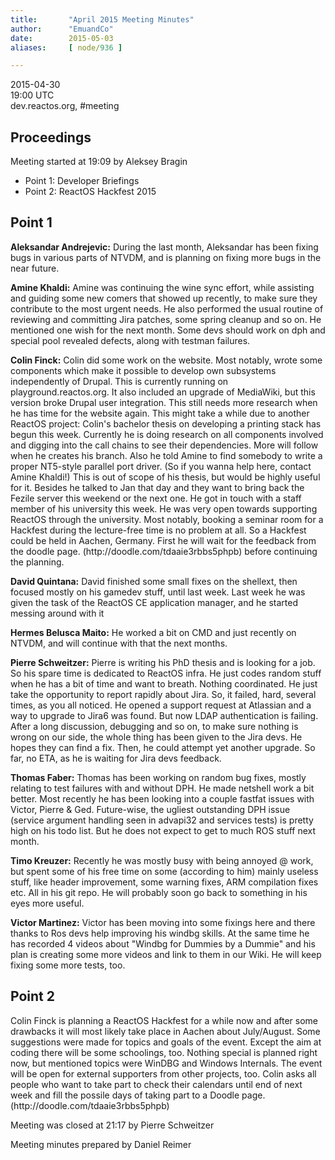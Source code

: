 ```yaml
---
title:       "April 2015 Meeting Minutes"
author:      "EmuandCo"
date:        2015-05-03
aliases:     [ node/936 ]

---
```


<p>2015-04-30<br />
	19:00 UTC<br />
	dev.reactos.org, #meeting</p>
<h2>Proceedings</h2>
<p>Meeting started at 19:09 by Aleksey Bragin</p>
<ul>
    <li>Point 1: Developer Briefings</li>
    <li>Point 2: ReactOS Hackfest 2015</li>
</ul>

<h2>Point 1</h2>
<p><b>Aleksandar Andrejevic:</b> During the last month, Aleksandar has been fixing bugs in various parts of NTVDM, and is planning on fixing more bugs in the near future.</p>

<p><b>Amine Khaldi:</b> Amine was continuing the wine sync effort, while assisting and guiding some new comers that showed up recently, to make sure they contribute to the most urgent needs. He also performed the usual routine of reviewing and committing Jira patches, some spring cleanup and so on. He mentioned one wish for the next month. Some devs should work on dph and special pool revealed defects, along with testman failures.</p>

<p><b>Colin Finck:</b> Colin did some work on the website. Most notably, wrote some components which make it possible to develop own subsystems independently of Drupal. This is currently running on playground.reactos.org. It also included an upgrade of MediaWiki, but this version broke Drupal user integration. This still needs more research when he has time for the website again. This might take a while due to another ReactOS project: Colin's bachelor thesis on developing a printing stack has begun this week. Currently he is doing research on all components involved and digging into the call chains to see their dependencies. More will follow when he creates his branch. Also he told Amine to find somebody to write a proper NT5-style parallel port driver. (So if you wanna help here, contact Amine Khaldi!) This is out of scope of his thesis, but would be highly useful for it. Besides he talked to Jan that day and they want to bring back the Fezile server this weekend or the next one. He got in touch with a staff member of his university this week. He was very open towards supporting ReactOS through the university. Most notably, booking a seminar room for a Hackfest during the lecture-free time is no problem at all. So a Hackfest could be held in Aachen, Germany. First he will wait for the feedback from the doodle page. (http://doodle.com/tdaaie3rbbs5phpb) before continuing the planning.</p>

<p><b>David Quintana:</b> David finished some small fixes on the shellext, then focused mostly on his gamedev stuff, until last week. Last week he was given the task of the ReactOS CE application manager, and he started messing around with it</p>

<p><b>Hermes Belusca Maito:</b> He worked a bit on CMD and just recently on NTVDM, and will continue with that the next months.</p>

<p><b>Pierre Schweitzer:</b> Pierre is writing his PhD thesis and is looking for a job. So his spare time is dedicated to ReactOS infra. He just codes random stuff when he has a bit of time and want to breath. Nothing coordinated. He just take the opportunity to report rapidly about Jira. So, it failed, hard, several times, as you all noticed. He opened a support request at Atlassian and a way to upgrade to Jira6 was found. But now LDAP authentication is failing. After a long discussion, debugging and so on, to make sure nothing is wrong on our side, the whole thing has been given to the Jira devs. He hopes they can find a fix. Then, he could attempt yet another upgrade. So far, no ETA, as he is waiting for Jira devs feedback.</p>

<p><b>Thomas Faber:</b> Thomas has been working on random bug fixes, mostly relating to test failures with and without DPH. He made netshell work a bit better. Most recently he has been looking into a couple fastfat issues with Victor, Pierre & Ged. Future-wise, the ugliest outstanding DPH issue (service argument handling seen in advapi32 and services tests) is pretty high on his todo list. But he does not expect to get to much ROS stuff next month.</p>
  
<p><b>Timo Kreuzer:</b> Recently he was mostly busy with being annoyed @ work, but spent some of his free time on some (according to him) mainly useless stuff, like header improvement, some warning fixes, ARM compilation fixes etc. All in his git repo. He will probably soon go back to something in his eyes more useful.</p>
  
<p><b>Victor Martinez:</b> Victor has been moving into some fixings here and there thanks to Ros devs help improving his windbg skills. At the same time he has recorded 4 videos about "Windbg for Dummies by a Dummie"
and his plan is creating some more videos and link to them in our Wiki. He will keep fixing some more tests, too.</p>

<h2>Point 2</h2>
<p>Colin Finck is planning a ReactOS Hackfest for a while now and after some drawbacks it will most likely take place in Aachen about July/August. Some suggestions were made for topics and goals of the event. Except the aim at coding there will be some schoolings, too. Nothing special is planned right now, but mentioned topics were WinDBG and Windows Internals. The event will be open for external supporters from other projects, too. Colin asks all people who want to take part to check their calendars until end of next week and fill the possile days of taking part to a Doodle page.(http://doodle.com/tdaaie3rbbs5phpb)<p>

<p>Meeting was closed at 21:17 by Pierre Schweitzer</p>
<p>Meeting minutes prepared by Daniel Reimer</p>
